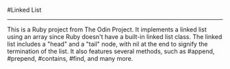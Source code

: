 #Linked List

---

This is a Ruby project from The Odin Project. It implements a linked list using an array since Ruby doesn't have a built-in linked list class.
The linked list includes a "head" and a "tail" node, with nil at the end to signify the termination of the list. It also features several methods, such as #append, #prepend, #contains, #find, and many more.




